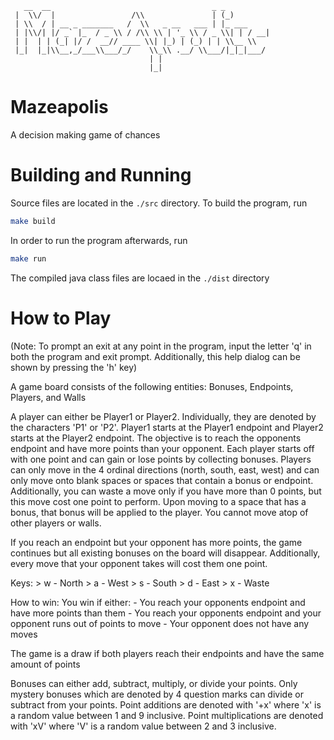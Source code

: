 ```
   __  __                                    _ _     
 |  \\/  |                 /\\               | (_)    
 | \\  / | __ _ _______   /  \\   _ __   ___ | |_ ___ 
 | |\\/| |/ _` |_  / _ \\ / /\\ \\ | '_ \\ / _ \\| | / __|
 | |  | | (_| |/ /  __// ____ \\| |_) | (_) | | \\__ \\
 |_|  |_|\\__,_/___\\___/_/    \\_\\ .__/ \\___/|_|_|___/
                               | |                  
                               |_|                  
```

# Mazeapolis
A decision making game of chances

# Building and Running
Source files are located in the `./src` directory. To build the program, run
```bash
make build
```
In order to run the program afterwards, run
```bash
make run
```

The compiled java class files are locaed in the `./dist` directory

# How to Play
(Note: To prompt an exit at any point in the program, input the letter 'q' in both the program and exit prompt. Additionally, this help dialog can be shown by pressing the 'h' key)

A game board consists of the following entities: Bonuses, Endpoints, Players, and Walls

A player can either be Player1 or Player2. Individually, they are denoted by the characters 'P1' or 'P2'. Player1 starts at the Player1 endpoint and Player2 starts at the Player2 endpoint. The objective is to reach the opponents endpoint and have more points than your opponent. Each player starts off with one point and can gain or lose points by collecting bonuses. Players can only move in the 4 ordinal directions (north, south, east, west) and can only move onto blank spaces or spaces that contain a bonus or endpoint. Additionally, you can waste a move only if you have more than 0 points, but this move cost one point to perform. Upon moving to a space that has a bonus, that bonus will be applied to the player. You cannot move atop of other players or walls.


If you reach an endpoint but your opponent has more points, the game continues but all existing bonuses on the board will disappear. Additionally, every move that your opponent takes will cost them one point.

Keys:
	> w - North
	> a - West
	> s - South
	> d - East
	> x - Waste

How to win:
You win if either:
	- You reach your opponents endpoint and have more points than them
	- You reach your opponents endpoint and your opponent runs out of points to move
	- Your opponent does not have any moves

The game is a draw if both players reach their endpoints and have the same amount of points

Bonuses can either add, subtract, multiply, or divide your points. Only mystery bonuses which are denoted by 4 question marks can divide or subtract from your points. Point additions are denoted with '+x' where 'x' is a random value between 1 and 9 inclusive. Point multiplications are denoted with 'xV' where 'V' is a random value between 2 and 3 inclusive.
